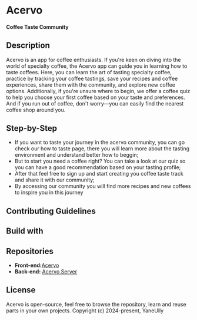 # Acervo
#### Coffee Taste Community
## Description
Acervo is an app for coffee enthusiasts. If you're keen on diving into the world of specialty coffee, the Acervo app can guide you in learning how to taste coffees. Here, you can learn the art of tasting specialty coffee, practice by tracking your coffee tastings, save your recipes and coffee experiences, share them with the community, and explore new coffee options. Additionally, if you're unsure where to begin, we offer a coffee quiz to help you choose your first coffee based on your taste and preferences. And if you run out of coffee, don't worry—you can easily find the nearest coffee shop around you.

## Step-by-Step
<ul>
  <li>
If you want to taste your journey in the acervo community, you can go check our how to taste page, there you will learn more about the tasting environment and understand better how to beggin;
  </li>
  <li>But to start you need a coffee right? You can take a look at our quiz so you can have a good recommendation based on your tasting profile;</li>
  <li>After that feel free to sign up and start creating you coffee taste track and share it with our community;</li>
  <li>By accessing our community you will find more recipes and new coffees to inspire you in this journey</li>
</ul>

## Contributing Guidelines

## Build with

## Repositories
<ul>
  <li><strong>Front-end:</strong><a href='https://github.com/YaneUlly/acervo-front'>Acervo</a></li>
  <li><strong>Back-end:</strong> <a href="https://github.com/YaneUlly/acervo-back">Acervo Server</a></li>
</ul>

## License
Acervo is open-source, feel free to browse the repository, learn and reuse parts in your own projects.
Copyright (c) 2024-present, YaneUlly
